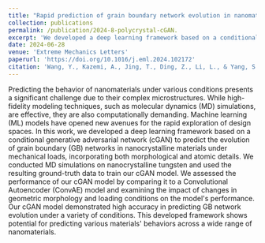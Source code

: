 ```yaml
---
title: "Rapid prediction of grain boundary network evolution in nanomaterials utilizing a generative machine learning approach"
collection: publications
permalink: /publication/2024-8-polycrystal-cGAN.
excerpt: 'We developed a deep learning framework based on a conditional generative adversarial network (cGAN) to predict the evolution of grain boundary (GB) networks in nanocrystalline materials.'
date: 2024-06-28
venue: 'Extreme Mechanics Letters'
paperurl: 'https://doi.org/10.1016/j.eml.2024.102172'
citation: 'Wang, Y., Kazemi, A., Jing, T., Ding, Z., Li, L., & Yang, S. (2024). &quot;apid prediction of grain boundary network evolution in nanomaterials utilizing a generative machine learning approach. &quot; <i>Extreme Mechanics Letters</i>. 70, 102172.'
---
```


Predicting the behavior of nanomaterials under various conditions presents a significant challenge due to their complex microstructures. While high-fidelity modeling techniques, such as molecular dynamics (MD) simulations, are effective, they are also computationally demanding. Machine learning (ML) models have opened new avenues for the rapid exploration of design spaces. In this work, we developed a deep learning framework based on a conditional generative adversarial network (cGAN) to predict the evolution of grain boundary (GB) networks in nanocrystalline materials under mechanical loads, incorporating both morphological and atomic details. We conducted MD simulations on nanocrystalline tungsten and used the resulting ground-truth data to train our cGAN model. We assessed the performance of our cGAN model by comparing it to a Convolutional Autoencoder (ConvAE) model and examining the impact of changes in geometric morphology and loading conditions on the model's performance. Our cGAN model demonstrated high accuracy in predicting GB network evolution under a variety of conditions. This developed framework shows potential for predicting various materials' behaviors across a wide range of nanomaterials.

